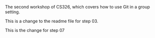 
The second workshop of CS326, which covers how to use Git in a group setting.

This is a change to the readme file for step 03.

This is the change for step 07
